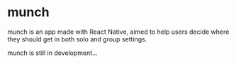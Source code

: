 # munch

munch is an app made with React Native, aimed to help users decide where they should get in both solo and group settings.

munch is still in development...

